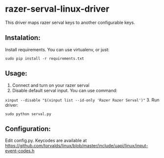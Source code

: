 # razer-serval-linux-driver
This driver maps razer serval keys to another configurable keys.

## Instalation:
Install requirements. You can use virtualenv, or just:

```sudo pip install -r requirements.txt```

## Usage:

1. Connect and turn on your razer serval
2. Disable default serval input. You can use command:

```xinput --disable "$(xinput list --id-only 'Razer Razer Serval')"```
3. Run driver:

```sudo python serval.py```

## Configuration:
Edit config.py. Keycodes are available at https://github.com/torvalds/linux/blob/master/include/uapi/linux/input-event-codes.h
